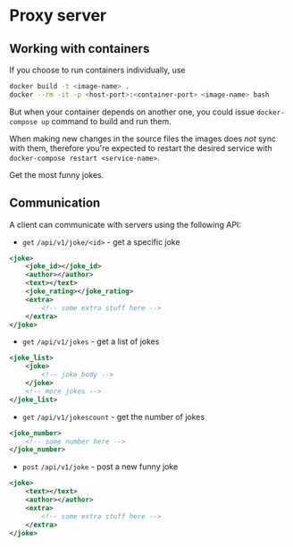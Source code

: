 # Proxy server

## Working with containers

If you choose to run containers individually, use
```bash
docker build -t <image-name> .
docker --rm -it -p <host-port>:<container-port> <image-name> bash
```

But when your container depends on another one, you could issue `docker-compose up` command to build and run them.

When making new changes in the source files the images does *not* sync with them, therefore you're expected to restart the desired service with `docker-compose restart <service-name>`.


Get the most funny jokes.

## Communication
A client can communicate with servers using the following API:

- `get` `/api/v1/joke/<id>` - get a specific joke

```xml
<joke>
	<joke_id></joke_id>
	<author></author>
	<text></text>
	<joke_rating></joke_rating>
	<extra>
		<!-- some extra stuff here -->
	</extra>
</joke>
```

- `get` `/api/v1/jokes` - get a list of jokes

```xml
<joke_list>
	<joke>
		<!-- joke body -->
	</joke>
	<!-- more jokes -->
</joke_list>
```

- `get` `/api/v1/jokescount` - get the number of jokes

```xml
<joke_number>
	<!-- some number here -->
</joke_number>
```

- `post` `/api/v1/joke` - post a new funny joke

```xml
<joke>
	<text></text>
	<author></author>
	<extra>
		<!-- some extra stuff here -->
	</extra>
</joke>
```
